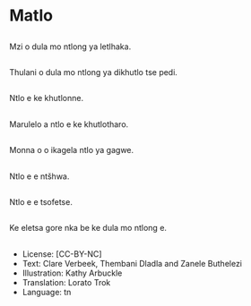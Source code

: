 # Matlo

##
Mzi o dula mo ntlong ya
letlhaka.

##
Thulani o dula mo
ntlong ya dikhutlo tse
pedi.

##
Ntlo e ke khutlonne.

##
Marulelo a ntlo e ke
khutlotharo.

##
Monna o o ikagela ntlo
ya gagwe.

##
Ntlo e e ntšhwa.

##
Ntlo e e tsofetse.

##
Ke eletsa gore nka be
ke dula mo ntlong e.

##
* License: [CC-BY-NC]
* Text: Clare Verbeek, Thembani Dladla and Zanele Buthelezi
* Illustration: Kathy Arbuckle
* Translation: Lorato Trok
* Language: tn
